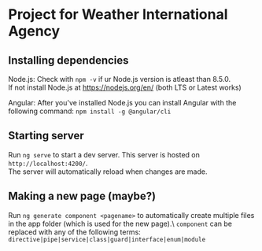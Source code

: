 # Project for Weather International Agency


## Installing dependencies
Node.js:
Check with `npm -v` if ur Node.js version is atleast than 8.5.0.\
If not install Node.js at https://nodejs.org/en/ (both LTS or Latest works)

Angular:
After you've installed Node.js you can install Angular with the following command:
```npm install -g @angular/cli```

## Starting server
Run `ng serve` to start a dev server. This server is hosted on `http://localhost:4200/`.\
The server will automatically reload when changes are made.

## Making a new page (maybe?)
Run `ng generate component <pagename>` to automatically create multiple files in the app folder (which is used for the new page).\ `component` can be replaced with any of the following terms: `directive|pipe|service|class|guard|interface|enum|module`
